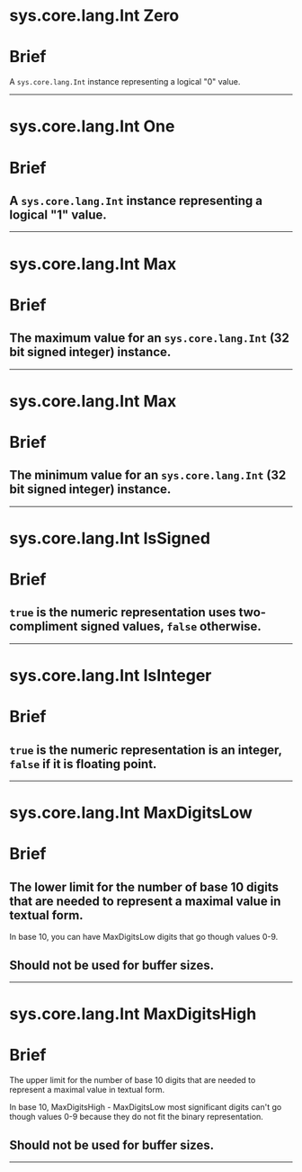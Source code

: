 sys.core.lang.Int Zero
=
# Brief
A `sys.core.lang.Int` instance representing a logical "0" value.
***

sys.core.lang.Int One
=
# Brief
A `sys.core.lang.Int` instance representing a logical "1" value.
--
***

sys.core.lang.Int Max
=
# Brief
The maximum value for an `sys.core.lang.Int` (32 bit signed integer) instance.
--
***

sys.core.lang.Int Max
=
# Brief
The minimum value for an `sys.core.lang.Int` (32 bit signed integer) instance.
--
***

sys.core.lang.Int IsSigned
=
# Brief
`true` is the numeric representation uses two-compliment signed values, `false` otherwise.
--
***

sys.core.lang.Int IsInteger
=
# Brief
`true` is the numeric representation is an integer, `false` if it is floating point.
--
***

sys.core.lang.Int MaxDigitsLow
=
# Brief
The lower limit for the number of base 10 digits that are needed to represent a maximal value in textual form.
--
In base 10, you can have MaxDigitsLow digits that go though values 0-9.

Should not be used for buffer sizes.
--
***

sys.core.lang.Int MaxDigitsHigh
=
# Brief
The upper limit for the number of base 10 digits that are needed to represent a maximal value in textual form.

In base 10, MaxDigitsHigh - MaxDigitsLow most significant digits can't go though values 0-9 because they do not fit the binary representation.

Should not be used for buffer sizes.
--
***
